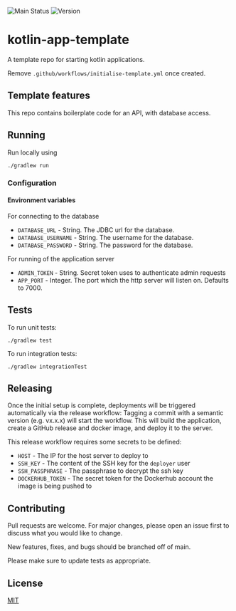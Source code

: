 ![Main Status][workflow-badge-main]
![Version][version-badge]

# kotlin-app-template
A template repo for starting kotlin applications.

Remove `.github/workflows/initialise-template.yml` once created.

## Template features
This repo contains boilerplate code for an API, with database access.

## Running
Run locally using
```shell
./gradlew run
```

### Configuration
#### Environment variables
For connecting to the database
- `DATABASE_URL` - String. The JDBC url for the database.
- `DATABASE_USERNAME` - String. The username for the database.
- `DATABASE_PASSWORD` - String. The password for the database.

For running of the application server
- `ADMIN_TOKEN` - String. Secret token uses to authenticate admin requests
- `APP_PORT` - Integer. The port which the http server will listen on. Defaults to 7000.

## Tests
To run unit tests:
```shell
./gradlew test
```

To run integration tests:
```shell
./gradlew integrationTest
```

## Releasing
Once the initial setup is complete, deployments will be triggered automatically via the release workflow:
Tagging a commit with a semantic version (e.g. vx.x.x) will start the workflow. 
This will build the application, create a GitHub release and docker image, and deploy it to the server.

This release workflow requires some secrets to be defined:
 - `HOST` - The IP for the host server to deploy to
 - `SSH_KEY` - The content of the SSH key for the `deployer` user
 - `SSH_PASSPHRASE` - The passphrase to decrypt the ssh key
 - `DOCKERHUB_TOKEN` - The secret token for the Dockerhub account the image is being pushed to

## Contributing
Pull requests are welcome. For major changes, please open an issue first to discuss what you would like to change.

New features, fixes, and bugs should be branched off of main.

Please make sure to update tests as appropriate.

## License
[MIT][mit-license]

[workflow-badge-main]: https://img.shields.io/github/workflow/status/lucystevens/kotlin-app-template/test/main?label=main
[version-badge]: https://img.shields.io/github/v/release/lucystevens/kotlin-app-template
[mit-license]: https://choosealicense.com/licenses/mit/
